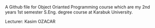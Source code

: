 A Github file for Object Orianted Programming course which are my 2nd years 1st semester S.Eng. degree course at Karabuk University.

Lecturer: Kasim OZACAR
